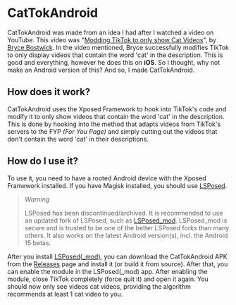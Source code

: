 # CatTokAndroid
CatTokAndroid was made from an idea I had after I watched a video on YouTube. This video was "[Modding TikTok to only show Cat Videos][video]", by [Bryce Bostwick][bryce].
In the video mentioned, Bryce successfully modifies TikTok to only display videos that contain the word 'cat' in the description. This is good and everything, however he does this on **iOS**. So I thought, why not make an Android version of this? And so, I made CatTokAndroid.

## How does it work?
CatTokAndroid uses the Xposed Framework to hook into TikTok's code and modify it to only show videos that contain the word 'cat' in the description. This is done by hooking into the method that adapts videos from TikTok's servers to the FYP *(For You Page)* and simply cutting out the videos that don't contain the word 'cat' in their descriptions.

## How do I use it?
To use it, you need to have a rooted Android device with the Xposed Framework installed. If you have Magisk installed, you should use [LSPosed][lsposed].

> *Warning*
> 
> LSPosed has been discontinued/archived. It is recommended to use an updated fork of LSPosed, such as [LSPosed_mod][lsposed_mod]. LSPosed_mod is secure and is trusted to be one of the better LSPosed forks than many others. It also works on the latest Android version(s), incl. the Android 15 betas.

After you install [LSPosed][lsposed][(_mod)][lsposed_mod], you can download the CatTokAndroid APK from the [Releases][releases] page and install it (or build it from source). After that, you can enable the module in the LSPosed(_mod) app. After enabling the module, close TikTok completely (force quit it) and open it again. You should now only see videos cat videos, providing the algorithm recommends at least 1 cat video to you.

[video]: https://www.youtube.com/watch?v=YW3jL2gI9IE
[bryce]: https://www.youtube.com/@brycedotco

[lsposed]: https://github.com/LSPosed/LSPosed
[lsposed_mod]: https://github.com/mywalkb/LSPosed_mod

[releases]: https://github.com/StupidRepo/CatTokAndroid/releases
